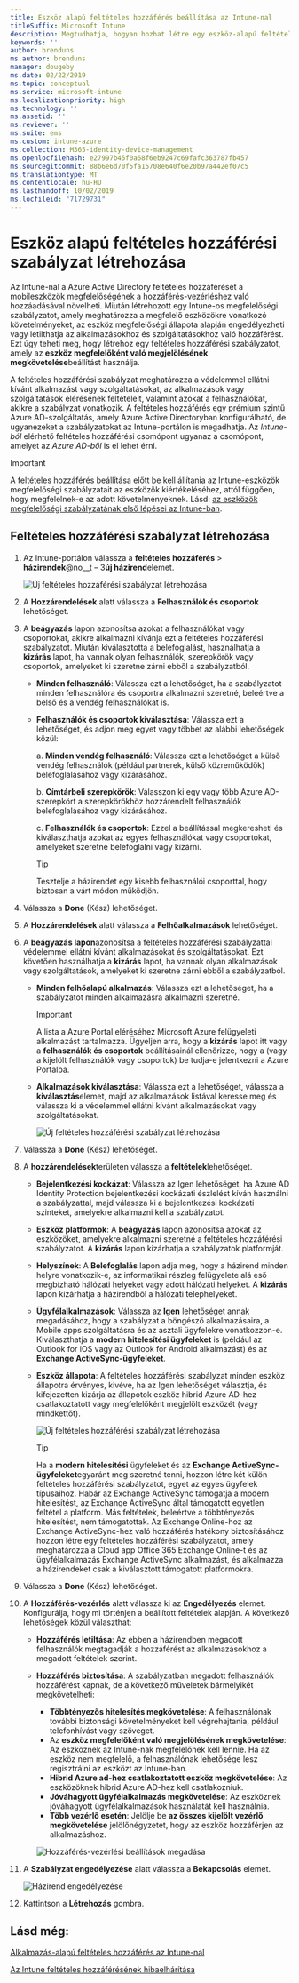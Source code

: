 ```yaml
---
title: Eszköz alapú feltételes hozzáférés beállítása az Intune-nal
titleSuffix: Microsoft Intune
description: Megtudhatja, hogyan hozhat létre egy eszköz-alapú feltételes hozzáférési szabályzatot az eszközök megfelelőségének és a mobileszközök felügyeletének Microsoft Intune alapján.
keywords: ''
author: brenduns
ms.author: brenduns
manager: dougeby
ms.date: 02/22/2019
ms.topic: conceptual
ms.service: microsoft-intune
ms.localizationpriority: high
ms.technology: ''
ms.assetid: ''
ms.reviewer: ''
ms.suite: ems
ms.custom: intune-azure
ms.collection: M365-identity-device-management
ms.openlocfilehash: e27997b45f0a68f6eb9247c69fafc363787fb457
ms.sourcegitcommit: 88b6e6d70f5fa15708e640f6e20b97a442ef07c5
ms.translationtype: MT
ms.contentlocale: hu-HU
ms.lasthandoff: 10/02/2019
ms.locfileid: "71729731"
---
```

# <a name="create-a-device-based-conditional-access-policy"></a>Eszköz alapú feltételes hozzáférési szabályzat létrehozása

Az Intune-nal a Azure Active Directory feltételes hozzáférését a mobileszközök megfelelőségének a hozzáférés-vezérléshez való hozzáadásával növelheti. Miután létrehozott egy Intune-os megfelelőségi szabályzatot, amely meghatározza a megfelelő eszközökre vonatkozó követelményeket, az eszköz megfelelőségi állapota alapján engedélyezheti vagy letilthatja az alkalmazásokhoz és szolgáltatásokhoz való hozzáférést. Ezt úgy teheti meg, hogy létrehoz egy feltételes hozzáférési szabályzatot, amely az **eszköz megfelelőként való megjelölésének megkövetelése**beállítást használja.  

A feltételes hozzáférési szabályzat meghatározza a védelemmel ellátni kívánt alkalmazást vagy szolgáltatásokat, az alkalmazások vagy szolgáltatások elérésének feltételeit, valamint azokat a felhasználókat, akikre a szabályzat vonatkozik. A feltételes hozzáférés egy prémium szintű Azure AD-szolgáltatás, amely Azure Active Directoryban konfigurálható, de ugyanezeket a szabályzatokat az Intune-portálon is megadhatja. Az *Intune-ból* elérhető feltételes hozzáférési csomópont ugyanaz a csomópont, amelyet az *Azure AD-ből* is el lehet érni.  

> [!IMPORTANT]
> A feltételes hozzáférés beállítása előtt be kell állítania az Intune-eszközök megfelelőségi szabályzatait az eszközök kiértékeléséhez, attól függően, hogy megfelelnek-e az adott követelményeknek. Lásd: [az eszközök megfelelőségi szabályzatának első lépései az Intune-ban](device-compliance-get-started.md).

## <a name="create-conditional-access-policy"></a>Feltételes hozzáférési szabályzat létrehozása

1. Az Intune-portálon válassza a **feltételes hozzáférés** > **házirendek**@no__t – 3**új házirend**elemet.
   
    ![Új feltételes hozzáférési szabályzat létrehozása](./media/create-conditional-access-intune/create-ca.png)
 
2. A **Hozzárendelések** alatt válassza a **Felhasználók és csoportok** lehetőséget. 
3. A **beágyazás** lapon azonosítsa azokat a felhasználókat vagy csoportokat, akikre alkalmazni kívánja ezt a feltételes hozzáférési szabályzatot. Miután kiválasztotta a belefoglalást, használhatja a **kizárás** lapot, ha vannak olyan felhasználók, szerepkörök vagy csoportok, amelyeket ki szeretne zárni ebből a szabályzatból.  
    - **Minden felhasználó**: Válassza ezt a lehetőséget, ha a szabályzatot minden felhasználóra és csoportra alkalmazni szeretné, beleértve a belső és a vendég felhasználókat is.
  
    - **Felhasználók és csoportok kiválasztása**: Válassza ezt a lehetőséget, és adjon meg egyet vagy többet az alábbi lehetőségek közül:
  
      a. **Minden vendég felhasználó**: Válassza ezt a lehetőséget a külső vendég felhasználók (például partnerek, külső közreműködők) belefoglalásához vagy kizárásához.
       
      b. **Címtárbeli szerepkörök**: Válasszon ki egy vagy több Azure AD-szerepkört a szerepkörökhöz hozzárendelt felhasználók belefoglalásához vagy kizárásához.
      
      c. **Felhasználók és csoportok**: Ezzel a beállítással megkeresheti és kiválaszthatja azokat az egyes felhasználókat vagy csoportokat, amelyeket szeretne belefoglalni vagy kizárni.
     
       > [!TIP]  
       > Tesztelje a házirendet egy kisebb felhasználói csoporttal, hogy biztosan a várt módon működjön.
4. Válassza a **Done** (Kész) lehetőséget.
5. A **Hozzárendelések** alatt válassza a **Felhőalkalmazások** lehetőséget. 
6. A **beágyazás lapon**azonosítsa a feltételes hozzáférési szabályzattal védelemmel ellátni kívánt alkalmazásokat és szolgáltatásokat. Ezt követően használhatja a **kizárás** lapot, ha vannak olyan alkalmazások vagy szolgáltatások, amelyeket ki szeretne zárni ebből a szabályzatból.
    - **Minden felhőalapú alkalmazás**: Válassza ezt a lehetőséget, ha a szabályzatot minden alkalmazásra alkalmazni szeretné.
      > [!IMPORTANT]  
      > A lista a Azure Portal eléréséhez Microsoft Azure felügyeleti alkalmazást tartalmazza. Ügyeljen arra, hogy a **kizárás** lapot itt vagy a **felhasználók és csoportok** beállításainál ellenőrizze, hogy a (vagy a kijelölt felhasználók vagy csoportok) be tudja-e jelentkezni a Azure Portalba. 

    - **Alkalmazások kiválasztása**: Válassza ezt a lehetőséget, válassza a **kiválasztás**elemet, majd az alkalmazások listával keresse meg és válassza ki a védelemmel ellátni kívánt alkalmazásokat vagy szolgáltatásokat.
    
      ![Új feltételes hozzáférési szabályzat létrehozása](./media/create-conditional-access-intune/create-ca-select-apps.png)

7. Válassza a **Done** (Kész) lehetőséget.
8. A **hozzárendelések**területen válassza a **feltételek**lehetőséget.
    - **Bejelentkezési kockázat**: Válassza az Igen lehetőséget, ha Azure AD Identity Protection bejelentkezési kockázati észlelést kíván használni a szabályzattal, majd válassza ki a bejelentkezési kockázati szinteket, amelyekre alkalmazni kell a szabályzatot.
    - **Eszköz platformok**: A **beágyazás** lapon azonosítsa azokat az eszközöket, amelyekre alkalmazni szeretné a feltételes hozzáférési szabályzatot. A **kizárás** lapon kizárhatja a szabályzatok platformját.
    - **Helyszínek**: A **Belefoglalás** lapon adja meg, hogy a házirend minden helyre vonatkozik-e, az informatikai részleg felügyelete alá eső megbízható hálózati helyeket vagy adott hálózati helyeket. A **kizárás** lapon kizárhatja a házirendből a hálózati telephelyeket. 
    - **Ügyfélalkalmazások**: Válassza az **Igen** lehetőséget annak megadásához, hogy a szabályzat a böngésző alkalmazásaira, a Mobile apps szolgáltatásra és az asztali ügyfelekre vonatkozzon-e. Kiválaszthatja a **modern hitelesítési ügyfeleket** is (például az Outlook for iOS vagy az Outlook for Android alkalmazást) és az **Exchange ActiveSync-ügyfeleket**.
    - **Eszköz állapota**: A feltételes hozzáférési szabályzat minden eszköz állapotra érvényes, kivéve, ha az Igen lehetőséget választja, és kifejezetten kizárja az állapotok eszköz hibrid Azure AD-hez csatlakoztatott vagy megfelelőként megjelölt eszközét (vagy mindkettőt).
    
      ![Új feltételes hozzáférési szabályzat létrehozása](./media/create-conditional-access-intune/create-ca-device-platforms.png)

      > [!TIP]  
      > Ha a **modern hitelesítési** ügyfeleket és az **Exchange ActiveSync-ügyfeleket**egyaránt meg szeretné tenni, hozzon létre két külön feltételes hozzáférési szabályzatot, egyet az egyes ügyfelek típusaihoz. Habár az Exchange ActiveSync támogatja a modern hitelesítést, az Exchange ActiveSync által támogatott egyetlen feltétel a platform. Más feltételek, beleértve a többtényezős hitelesítést, nem támogatottak. Az Exchange Online-hoz az Exchange ActiveSync-hez való hozzáférés hatékony biztosításához hozzon létre egy feltételes hozzáférési szabályzatot, amely meghatározza a Cloud app Office 365 Exchange Online-t és az ügyfélalkalmazás Exchange ActiveSync alkalmazást, és alkalmazza a házirendeket csak a kiválasztott támogatott platformokra.

9. Válassza a **Done** (Kész) lehetőséget.
10. A **Hozzáférés-vezérlés** alatt válassza ki az **Engedélyezés** elemet. Konfigurálja, hogy mi történjen a beállított feltételek alapján.  A következő lehetőségek közül választhat:
    - **Hozzáférés letiltása**: Az ebben a házirendben megadott felhasználók megtagadják a hozzáférést az alkalmazásokhoz a megadott feltételek szerint.
    - **Hozzáférés biztosítása**: A szabályzatban megadott felhasználók hozzáférést kapnak, de a következő műveletek bármelyikét megkövetelheti:
      - **Többtényezős hitelesítés megkövetelése**: A felhasználónak további biztonsági követelményeket kell végrehajtania, például telefonhívást vagy szöveget.
      - Az **eszköz megfelelőként való megjelölésének megkövetelése**: Az eszköznek az Intune-nak megfelelőnek kell lennie. Ha az eszköz nem megfelelő, a felhasználónak lehetősége lesz regisztrálni az eszközt az Intune-ban. 
      - **Hibrid Azure ad-hez csatlakoztatott eszköz megkövetelése**: Az eszközöknek hibrid Azure AD-hez kell csatlakozniuk.
      - **Jóváhagyott ügyfélalkalmazás megkövetelése**: Az eszköznek jóváhagyott ügyfélalkalmazások használatát kell használnia. 
      - **Több vezérlő esetén**: Jelölje be **az összes kijelölt vezérlő megkövetelése** jelölőnégyzetet, hogy az eszköz hozzáférjen az alkalmazáshoz.
    
      ![Hozzáférés-vezérlési beállítások megadása](./media/create-conditional-access-intune/create-ca-grant-access-settings.png)
 
11. A **Szabályzat engedélyezése** alatt válassza a **Bekapcsolás** elemet.
     
     ![Házirend engedélyezése](./media/create-conditional-access-intune/enable-policy.png)

12. Kattintson a **Létrehozás** gombra.

## <a name="see-also"></a>Lásd még:
[Alkalmazás-alapú feltételes hozzáférés az Intune-nal](app-based-conditional-access-intune.md)

[Az Intune feltételes hozzáférésének hibaelhárítása](https://support.microsoft.com/help/4456106)
